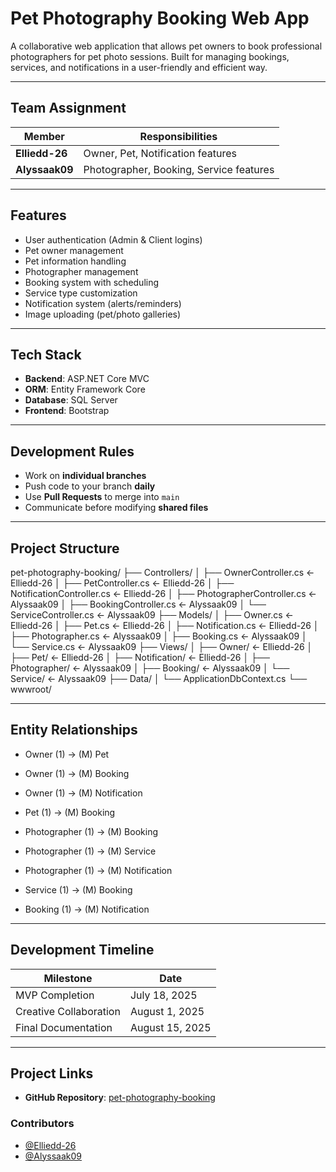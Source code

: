 # Pet Photography Booking Web App

A collaborative web application that allows pet owners to book professional photographers for pet photo sessions. Built for managing bookings, services, and notifications in a user-friendly and efficient way.

---

## Team Assignment

| Member       | Responsibilities                          |
|--------------|--------------------------------------------|
| **Elliedd-26** | Owner, Pet, Notification features         |
| **Alyssaak09** | Photographer, Booking, Service features   |

---

## Features

- User authentication (Admin & Client logins)
- Pet owner management
- Pet information handling
- Photographer management
- Booking system with scheduling
- Service type customization
- Notification system (alerts/reminders)
- Image uploading (pet/photo galleries)

---

## Tech Stack

- **Backend**: ASP.NET Core MVC  
- **ORM**: Entity Framework Core  
- **Database**: SQL Server  
- **Frontend**: Bootstrap

---

## Development Rules

- Work on **individual branches**
- Push code to your branch **daily**
- Use **Pull Requests** to merge into `main`
- Communicate before modifying **shared files**

---

## Project Structure

pet-photography-booking/
├── Controllers/
│   ├── OwnerController.cs          ← Elliedd-26
│   ├── PetController.cs            ← Elliedd-26
│   ├── NotificationController.cs   ← Elliedd-26
│   ├── PhotographerController.cs   ← Alyssaak09
│   ├── BookingController.cs        ← Alyssaak09
│   └── ServiceController.cs        ← Alyssaak09
├── Models/
│   ├── Owner.cs                    ← Elliedd-26
│   ├── Pet.cs                      ← Elliedd-26
│   ├── Notification.cs            ← Elliedd-26
│   ├── Photographer.cs            ← Alyssaak09
│   ├── Booking.cs                 ← Alyssaak09
│   └── Service.cs                 ← Alyssaak09
├── Views/
│   ├── Owner/                      ← Elliedd-26
│   ├── Pet/                        ← Elliedd-26
│   ├── Notification/               ← Elliedd-26
│   ├── Photographer/               ← Alyssaak09
│   ├── Booking/                    ← Alyssaak09
│   └── Service/                    ← Alyssaak09
├── Data/
│   └── ApplicationDbContext.cs
└── wwwroot/

---
## Entity Relationships
- Owner (1) → (M) Pet

- Owner (1) → (M) Booking

- Owner (1) → (M) Notification

- Pet (1) → (M) Booking

- Photographer (1) → (M) Booking

- Photographer (1) → (M) Service

- Photographer (1) → (M) Notification

- Service (1) → (M) Booking

- Booking (1) → (M) Notification

---
## Development Timeline

| Milestone              | Date            |
|------------------------|-----------------|
| MVP Completion         | July 18, 2025   |
| Creative Collaboration | August 1, 2025  |
| Final Documentation    | August 15, 2025 |

---

## Project Links

- **GitHub Repository**: [pet-photography-booking](https://github.com/Elliedd-26/pet-photography-booking)

### Contributors

- [@Elliedd-26](https://github.com/Elliedd-26)
- [@Alyssaak09](https://github.com/Alyssaak09)

